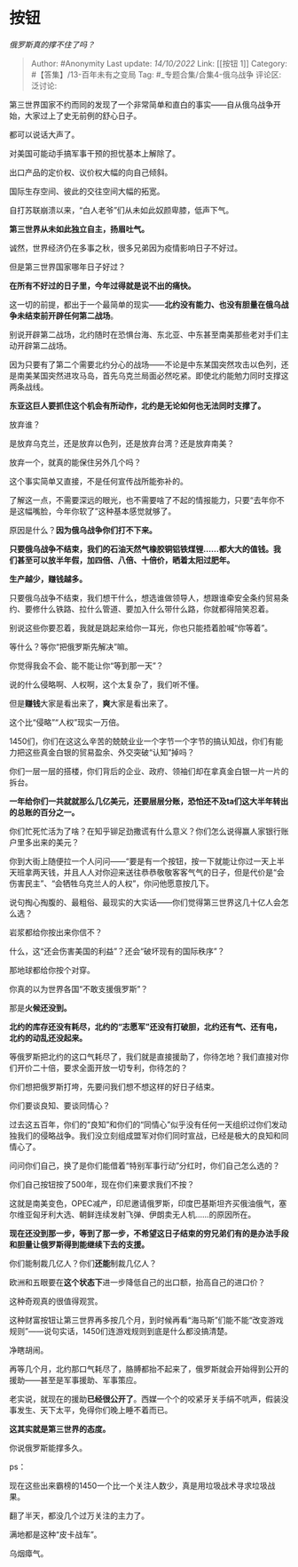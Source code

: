 # 按钮
*俄罗斯真的撑不住了吗？*

> Author: #Anonymity
> Last update: *14/10/2022*
> Link: [[按钮 1]]
> Category: #【答集】/13-百年未有之变局
> Tag: #_专题合集/合集4-俄乌战争 
> 评论区:
> 泛讨论:

第三世界国家不约而同的发现了一个非常简单和直白的事实——自从俄乌战争开始，大家过上了史无前例的舒心日子。

都可以说话大声了。

对美国可能动手搞军事干预的担忧基本上解除了。

出口产品的定价权、议价权大幅的向自己倾斜。

国际生存空间、彼此的交往空间大幅的拓宽。

自打苏联崩溃以来，“白人老爷”们从未如此奴颜卑膝，低声下气。

**第三世界从未如此独立自主，扬眉吐气。**

诚然，世界经济仍在多事之秋，很多兄弟因为疫情影响日子不好过。

但是第三世界国家哪年日子好过？

**在所有不好过的日子里，今年过得就是说不出的痛快。**

这一切的前提，都出于一个最简单的现实——**北约没有能力、也没有胆量在俄乌战争未结束前开辟任何第二战场**。

别说开辟第二战场，北约随时在恐惧台海、东北亚、中东甚至南美那些老对手们主动开辟第二战场。

因为只要有了第二个需要北约分心的战场——不论是中东某国突然攻击以色列，还是南美某国突然进攻马岛，首先乌克兰局面必然吃紧。即使北约能勉力同时支撑这两条战线。

**东亚这巨人要抓住这个机会有所动作，北约是无论如何也无法同时支撑了。**

放弃谁？

是放弃乌克兰，还是放弃以色列，还是放弃台湾？还是放弃南美？

放弃一个，就真的能保住另外几个吗？

这个事实简单又直接，不是任何宣传战所能弥补的。

了解这一点，不需要深远的眼光，也不需要啥了不起的情报能力，只要“去年你不是这幅嘴脸，今年你软了”这种基本感觉就够了。

原因是什么？**因为俄乌战争你们打不下来。**

**只要俄乌战争不结束，我们的石油天然气橡胶铜铝铁煤锂……都大大的值钱。我们甚至可以放半年假，加四倍、八倍、十倍价，晒着太阳过肥年。**

**生产越少，赚钱越多。**

只要俄乌战争不结束，我们想干什么，想选谁做领导人，想跟谁牵安全条约贸易条约、要修什么铁路、拉什么管道、要加入什么带什么路，你就都得陪笑忍着。

别说这些你要忍着，我就是跳起来给你一耳光，你也只能捂着脸喊“你等着”。

等什么？等你“把俄罗斯先解决”嘛。

你觉得我会不会、能不能让你“等到那一天”？

说的什么侵略啊、人权啊，这个太复杂了，我们听不懂。

但是**赚钱**大家是看出来了，**爽**大家是看出来了。

这个比“侵略”“人权”现实一万倍。

1450们，你们在这这么辛苦的兢兢业业一个字节一个字节的搞认知战，你们有能力把这些真金白银的贸易盈余、外交突破“认知”掉吗？

你们一层一层的搭楼，你们背后的企业、政府、领袖们却在拿真金白银一片一片的拆台。

**一年给你们一共就就那么几亿美元，还要层层分账，恐怕还不及ta们这大半年转出的总账的百分之一。**

你们忙死忙活为了啥？在知乎铆足劲撒谎有什么意义？你们怎么说得赢人家银行账户里多出来的美元？

你到大街上随便拉一个人问问——“要是有一个按钮，按一下就能让你过一天上半天班拿两天钱，并且人人对你迎来送往恭恭敬敬客客气气的日子，但是代价是“会伤害民主”、“会牺牲乌克兰人的人权”，你问他愿意按几下。

说句掏心掏腹的、最粗俗、最现实的大实话——你们觉得第三世界这几十亿人会怎么选？

岩浆都给你按出来你信不？

什么，这“还会伤害美国的利益”？还会“破坏现有的国际秩序”？

那地球都给你按个对穿。

你真的以为世界各国“不敢支援俄罗斯”？

那是**火候还没到。**

**北约的库存还没有耗尽，北约的“志愿军”还没有打破胆，北约还有气、还有电，北约的动乱还没起来。**

等俄罗斯把北约的这口气耗尽了，我们就是直接援助了，你待怎地？我们直接对你们开价二十倍，要求全面开放一切专利，你待怎的？

你们想把俄罗斯打垮，先要问我们想不想这样的好日子结束。

你们要谈良知、要谈同情心？

过去这五百年，你们的“良知”和你们的“同情心”似乎没有任何一天组织过你们发动独我们的侵略战争。我们没立刻组成盟军对你们同时宣战，已经是极大的良知和同情心了。

问问你们自己，换了是你们能借着“特别军事行动”分红时，你们自己怎么选的？

你们自己按钮按了500年，现在你们来要求我们不按？

这就是南美变色，OPEC减产，印尼邀请俄罗斯，印度巴基斯坦齐买俄油俄气，塞尔维亚匈牙利大选、朝鲜连续发射飞弹、伊朗卖无人机……的原因所在。

**现在还没到那一步，等到了那一步，不希望这日子结束的穷兄弟们有的是办法手段和胆量让俄罗斯得到能继续下去的支援。**

你们能制裁几亿人？你们**还能**制裁几亿人？

欧洲和五眼要在**这个状态下**进一步降低自己的出口额，抬高自己的进口价？

这种奇观真的很值得观赏。

这种财富按钮让第三世界再多按几个月，到时候再看“海马斯”们能不能“改变游戏规则”——说句实话，1450们连游戏规则到底是什么都没搞清楚。

净瞎胡闹。

再等几个月，北约那口气耗尽了，胳膊都抬不起来了，俄罗斯就会开始得到公开的援助——甚至是军事援助、军事策应。

老实说，就现在的援助**已经很公开了**。西媒一个个的咬紧牙关手绢不吭声，假装没事发生、天下太平，免得你们晚上睡不着而已。

**这其实就是第三世界的态度。**

你说俄罗斯能撑多久。

ps：

现在这些出来霸榜的1450一个比一个关注人数少，真是用垃圾战术寻求垃圾战果。

翻了半天，都没几个过万关注的主力了。

满地都是这种“皮卡战车”。

乌烟瘴气。
